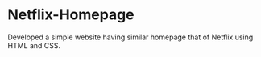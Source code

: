 # Netflix-Homepage
Developed a simple website having similar homepage that of Netflix using HTML and CSS.
